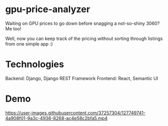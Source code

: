 # gpu-price-analyzer
Waiting on GPU prices to go down before snagging a not-so-shiny 3060? Me too!

Well, now you can keep track of the pricing without sorting through listings from one simple app :)


# Technologies
Backend: Django, Django REST Framework
Frontend: React, Semantic UI

# Demo

https://user-images.githubusercontent.com/37257304/127749741-4a908f01-9a3c-4936-8268-ac4e58c2bfa5.mp4


